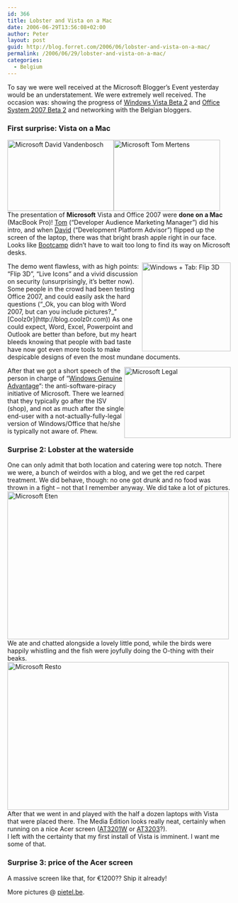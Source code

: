 ```yaml
---
id: 366
title: Lobster and Vista on a Mac
date: 2006-06-29T13:56:08+02:00
author: Peter
layout: post
guid: http://blog.forret.com/2006/06/lobster-and-vista-on-a-mac/
permalink: /2006/06/29/lobster-and-vista-on-a-mac/
categories:
  - Belgium
---
```

To say we were well received at the Microsoft Blogger&#8217;s Event yesterday would be an understatement. We were extremely well received. The occasion was: showing the progress of [Windows Vista Beta 2](http://www.microsoft.com/Windowsvista/) and [Office System 2007 Beta 2](http://www.microsoft.com/office/preview/beta/getthebeta.mspx) and networking with the Belgian bloggers.

### First surprise: Vista on a Mac

[<img loading="lazy" src="http://static.flickr.com/46/177554642_7819aa9cb1_m.jpg" width="240" height="160" alt="Microsoft David Vandenbosch" />](http://www.flickr.com/photos/pforret/177554642/ "Photo Sharing")[<img loading="lazy" src="http://static.flickr.com/44/177553807_059a1f5d94_m.jpg" width="240" height="160" alt="Microsoft Tom Mertens" />](http://www.flickr.com/photos/pforret/177553807/ "Photo Sharing")  
The presentation of **Microsoft** Vista and Office 2007 were **done on a Mac** (MacBook Pro)! [Tom](http://www.vsdotnet.be/blogs/tommer/) (&#8220;Developer Audience Marketing Manager&#8221;) did his intro, and when [David](http://blogs.msdn.com/davbosch/) (&#8220;Development Platform Advisor&#8221;) flipped up the screen of the laptop, there was that bright brash apple right in our face. Looks like [Bootcamp](http://www.apple.com/macosx/bootcamp/) didn&#8217;t have to wait too long to find its way on Microsoft desks.

<img style="float: right" width="200" src="http://www.microsoft.com/library/media/1033/windowsvista/images/features/feat_UX_09.jpg" alt="Windows + Tab: Flip 3D" />  
The demo went flawless, with as high points: &#8220;Flip 3D&#8221;, &#8220;Live Icons&#8221; and a vivid discussion on security (unsurprisingly, it&#8217;s better now). Some people in the crowd had been testing Office 2007, and could easily ask the hard questions (&#8220;_Ok, you can blog with Word 2007, but can you include pictures?_&#8221; [Coolz0r](http://blog.coolz0r.com)) As one could expect, Word, Excel, Powerpoint and Outlook are better than before, but my heart bleeds knowing that people with bad taste have now got even more tools to make despicable designs of even the most mundane documents. 

[<img loading="lazy" style="float: right" src="http://static.flickr.com/52/177554858_3ea4b32024_m.jpg" width="240" height="160" alt="Microsoft Legal" />](http://www.flickr.com/photos/pforret/177554858/ "Photo Sharing")After that we got a short speech of the person in charge of &#8220;[Windows Genuine Advantage](http://www.microsoft.com/genuine/)&#8220;: the anti-software-piracy initiative of Microsoft. There we learned that they typically go after the ISV (shop), and not as much after the single end-user with a not-actually-fully-legal version of Windows/Office that he/she is typically not aware of. Phew.  
<!--more-->

### Surprise 2: Lobster at the waterside

One can only admit that both location and catering were top notch. There we were, a bunch of weirdos with a blog, and we get the red carpet treatment. We did behave, though: no one got drunk and no food was thrown in a fight &#8211; not that I remember anyway. We did take a lot of pictures.  
[<img loading="lazy" src="http://static.flickr.com/61/177554751_814766d9b8.jpg" width="500" height="333" alt="Microsoft Eten" />](http://www.flickr.com/photos/pforret/177554751/ "Photo Sharing")  
We ate and chatted alongside a lovely little pond, while the birds were happily whistling and the fish were joyfully doing the O-thing with their beaks.  
[<img loading="lazy" src="http://static.flickr.com/65/177555167_5e6ac22829.jpg" width="500" height="333" alt="Microsoft Resto" />](http://www.flickr.com/photos/pforret/177555167/ "Photo Sharing")  
After that we went in and played with the half a dozen laptops with Vista that were placed there. The Media Edition looks really neat, certainly when running on a nice Acer screen ([AT3201W](http://www.acer.be/acereuro/page4.do?sp=page3&dau22.oid=9871&UserCtxParam=0&GroupCtxParam=0&dctx1=2&CountryISOCtxParam=BE&LanguageISOCtxParam=nl&crc=985540093) or [AT3203](http://www.acer.be/acereuro/page4.do?sp=page3&dau22.oid=16410&UserCtxParam=0&GroupCtxParam=0&dctx1=2&CountryISOCtxParam=BE&LanguageISOCtxParam=nl&crc=2288360340)?).  
I left with the certainty that my first install of Vista is imminent. I want me some of that.

### Surprise 3: price of the Acer screen

A massive screen like that, for &euro;1200?? Ship it already!

More pictures @ [pietel.be](http://www.pietel.be/archives/1591).